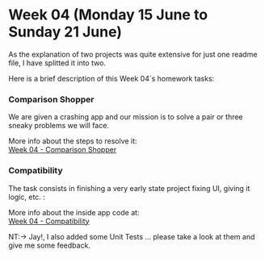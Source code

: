 # Week 04 (Monday 15 June to Sunday 21 June)

As the explanation of two projects was quite extensive for just one readme file, I have splitted it into two.

Here is a brief description of this Week 04´s homework tasks:

 
### Comparison Shopper 
We are given a crashing app and our mission is to solve a pair or three sneaky problems we will face.  

More info about the steps to resolve it:  
[Week 04 - Comparison Shopper](https://github.com/AlbertoTalavan/TS_RWbootcamp_2020/blob/master/Week04/Comparison_Shopper_Readme.md "Comparison Shoper")



### Compatibility
The task consists in finishing a very early state project fixing UI, giving it logic, etc. : 

More info about the inside app code at:  
[Week 04 - Compatibility](https://github.com/AlbertoTalavan/TS_RWbootcamp_2020/blob/master/Week04/Compatibility_Readme.md "Compatibility")

NT:->  Jay!, I also added some Unit Tests ... please take a look at them and give me some feedback.
